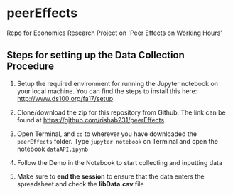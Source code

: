 # peerEffects
Repo for Economics Research Project on 'Peer Effects on Working Hours'

## Steps for setting up the Data Collection Procedure

1. Setup the required environment for running the Jupyter notebook on your local machine. You can find the steps to install this here: http://www.ds100.org/fa17/setup

2. Clone/download the zip for this repository from Github. The link can be found at https://github.com/rishab231/peerEffects

3. Open Terminal, and `cd` to wherever you have downloaded the `peerEffects` folder. Type `jupyter notebook` on Terminal and open the notebook `dataAPI.ipynb`

4. Follow the Demo in the Notebook to start collecting and inputting data 

5. Make sure to **end the session** to ensure that the data enters the spreadsheet and check the **libData.csv** file